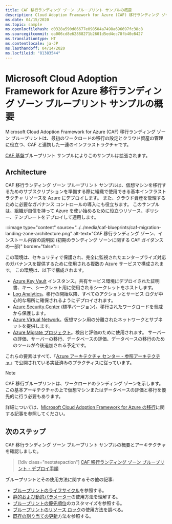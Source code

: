 ```yaml
---
title: CAF 移行ランディング ゾーン ブループリント サンプルの概要
description: Cloud Adoption Framework for Azure (CAF) 移行ランディング ゾーン ブループリント サンプルの概要とアーキテクチャ。
ms.date: 04/15/2020
ms.topic: sample
ms.openlocfilehash: d0328a590d86677e098504a7498a696697fc38c8
ms.sourcegitcommit: ea006cd8e62888271b2601d5ed4ec78fb40e8427
ms.translationtype: HT
ms.contentlocale: ja-JP
ms.lasthandoff: 04/14/2020
ms.locfileid: "81383544"
---
```

# <a name="overview-of-the-microsoft-cloud-adoption-framework-for-azure-migration-landing-zone-blueprint-sample"></a>Microsoft Cloud Adoption Framework for Azure 移行ランディング ゾーン ブループリント サンプルの概要

Microsoft Cloud Adoption Framework for Azure (CAF) 移行ランディング ゾーン ブループリントは、最初のワークロードの移行の設定とクラウド資産の管理に役立つ、CAF と連携した一連のインフラストラクチャです。

[CAF 基盤](../caf-foundation/index.md)ブループリント サンプルによりこのサンプルは拡張されます。

## <a name="architecture"></a>Architecture

CAF 移行ランディング ゾーン ブループリント サンプルは、仮想マシンを移行するためのサブスクリプションを準備する際に組織で使用できる基本インフラストラクチャ リソースを Azure にデプロイします。 また、クラウド資産を管理するために必要なガバナンス コントロールの導入にも役立ちます。 このサンプルは、組織が自信を持って Azure を使い始めるために役立つリソース、ポリシー、テンプレートをデプロイして適用します。

:::image type="content" source="../../media/caf-blueprints/caf-migration-landing-zone-architecture.png" alt-text="CAF 移行ランディング ゾーン、インストール内容の説明図 (初期のランディング ゾーンに関する CAF ガイダンスの一部)" border="false":::

この環境は、セキュリティで保護され、完全に監視されたエンタープライズ対応のガバナンスを提供するために使用される複数の Azure サービスで構成されます。 この環境は、以下で構成されます。

- [Azure Key Vault](../../../../key-vault/key-vault-overview.md) インスタンス。共有サービス環境にデプロイされた証明書、キー、シークレット用に使用されるシークレットをホストします。
- [Log Analytics](../../../../azure-monitor/overview.md)。移行の開始以降、すべてのアクションとサービス ログが中心的な場所に確保されるようにデプロイされます。
- [Azure Security Center](../../../../security-center/security-center-intro.md) (標準バージョン)。移行されたワークロードを脅威から保護します。
- [Azure Virtual Network](../../../../virtual-network/virtual-networks-overview.md)。仮想マシン用の分離されたネットワークとサブネットを提供します。
- [Azure Migrate プロジェクト](../../../..//migrate/migrate-overview.md)。検出と評価のために使用されます。 サーバーの評価、サーバーの移行、データベースの評価、データベースの移行のためのツールが今後追加される予定です。  


これらの要素はすべて、「[Azure アーキテクチャ センター - 参照アーキテクチャ](/azure/architecture/reference-architectures/)」で公開されている実証済みのプラクティスに従っています。

> [!NOTE]
> CAF 移行ブループリントは、ワークロードのランディング ゾーンを示します。 この基本アーキテクチャの上で仮想マシンまたはデータベースの評価と移行を優先的に行う必要もあります。

詳細については、[Microsoft Cloud Adoption Framework for Azure の移行](/azure/architecture/cloud-adoption/migrate/)に関する記事を参照してください。

## <a name="next-steps"></a>次のステップ

CAF 移行ランディング ゾーン ブループリント サンプルの概要とアーキテクチャを確認しました。

> [!div class="nextstepaction"]
> [CAF 移行ランディング ゾーン ブループリント - デプロイ手順](./deploy.md)

ブループリントとその使用方法に関するその他の記事:

- [ブループリントのライフサイクル](../../concepts/lifecycle.md)を参照する。
- [静的および動的パラメーター](../../concepts/parameters.md)の使用方法を理解する。
- [ブループリントの優先順位](../../concepts/sequencing-order.md)のカスタマイズを参照する。
- [ブループリントのリソース ロック](../../concepts/resource-locking.md)の使用方法を調べる。
- [既存の割り当ての更新](../../how-to/update-existing-assignments.md)方法を参照する。